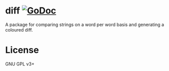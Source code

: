 diff [![GoDoc](http://godoc.org/github.com/opennota/diff?status.svg)](http://godoc.org/github.com/opennota/diff)
====

A package for comparing strings on a word per word basis and generating a coloured diff.

# License

GNU GPL v3+
